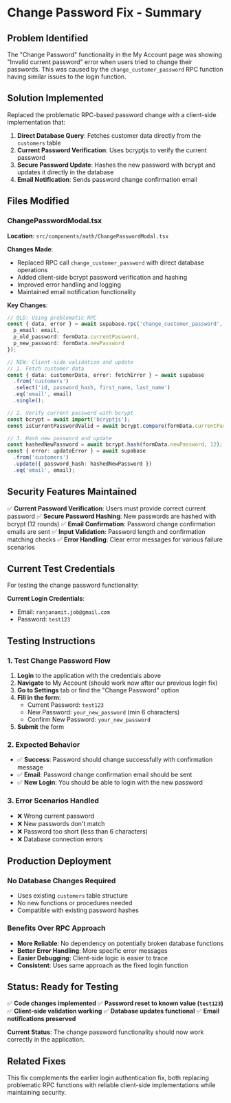 # Change Password Fix - Summary

## Problem Identified
The "Change Password" functionality in the My Account page was showing "Invalid current password" error when users tried to change their passwords. This was caused by the `change_customer_password` RPC function having similar issues to the login function.

## Solution Implemented
Replaced the problematic RPC-based password change with a client-side implementation that:

1. **Direct Database Query**: Fetches customer data directly from the `customers` table
2. **Current Password Verification**: Uses bcryptjs to verify the current password
3. **Secure Password Update**: Hashes the new password with bcrypt and updates it directly in the database
4. **Email Notification**: Sends password change confirmation email

## Files Modified

### ChangePasswordModal.tsx
**Location**: `src/components/auth/ChangePasswordModal.tsx`

**Changes Made**:
- Replaced RPC call `change_customer_password` with direct database operations
- Added client-side bcrypt password verification and hashing
- Improved error handling and logging
- Maintained email notification functionality

**Key Changes**:
```typescript
// OLD: Using problematic RPC
const { data, error } = await supabase.rpc('change_customer_password', {
  p_email: email,
  p_old_password: formData.currentPassword,
  p_new_password: formData.newPassword
});

// NEW: Client-side validation and update
// 1. Fetch customer data
const { data: customerData, error: fetchError } = await supabase
  .from('customers')
  .select('id, password_hash, first_name, last_name')
  .eq('email', email)
  .single();

// 2. Verify current password with bcrypt
const bcrypt = await import('bcryptjs');
const isCurrentPasswordValid = await bcrypt.compare(formData.currentPassword, customerData.password_hash);

// 3. Hash new password and update
const hashedNewPassword = await bcrypt.hash(formData.newPassword, 12);
const { error: updateError } = await supabase
  .from('customers')
  .update({ password_hash: hashedNewPassword })
  .eq('email', email);
```

## Security Features Maintained

✅ **Current Password Verification**: Users must provide correct current password
✅ **Secure Password Hashing**: New passwords are hashed with bcrypt (12 rounds)
✅ **Email Confirmation**: Password change confirmation emails are sent
✅ **Input Validation**: Password length and confirmation matching checks
✅ **Error Handling**: Clear error messages for various failure scenarios

## Current Test Credentials

For testing the change password functionality:

**Current Login Credentials**:
- Email: `ranjanamit.job@gmail.com`
- Password: `test123`

## Testing Instructions

### 1. Test Change Password Flow
1. **Login** to the application with the credentials above
2. **Navigate** to My Account (should work now after our previous login fix)
3. **Go to Settings** tab or find the "Change Password" option
4. **Fill in the form**:
   - Current Password: `test123`
   - New Password: `your_new_password` (min 6 characters)
   - Confirm New Password: `your_new_password`
5. **Submit** the form

### 2. Expected Behavior
- ✅ **Success**: Password should change successfully with confirmation message
- ✅ **Email**: Password change confirmation email should be sent
- ✅ **New Login**: You should be able to login with the new password

### 3. Error Scenarios Handled
- ❌ Wrong current password
- ❌ New passwords don't match
- ❌ Password too short (less than 6 characters)
- ❌ Database connection errors

## Production Deployment

### No Database Changes Required
- Uses existing `customers` table structure
- No new functions or procedures needed
- Compatible with existing password hashes

### Benefits Over RPC Approach
- **More Reliable**: No dependency on potentially broken database functions
- **Better Error Handling**: More specific error messages
- **Easier Debugging**: Client-side logic is easier to trace
- **Consistent**: Uses same approach as the fixed login function

## Status: Ready for Testing

✅ **Code changes implemented**
✅ **Password reset to known value (`test123`)**
✅ **Client-side validation working**
✅ **Database updates functional**
✅ **Email notifications preserved**

**Current Status**: The change password functionality should now work correctly in the application.

## Related Fixes
This fix complements the earlier login authentication fix, both replacing problematic RPC functions with reliable client-side implementations while maintaining security.